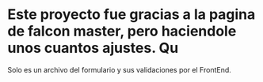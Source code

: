 # Este proyecto fue gracias a la pagina de falcon master, pero haciendole unos cuantos ajustes. Qu

Solo es un archivo del formulario y sus validaciones por el FrontEnd.